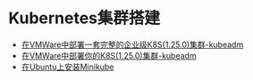 # Kubernetes集群搭建

* [在VMWare中部署一套完整的企业级K8S(1.25.0)集群-kubeadm](../../../docs/Kubernetes/cluster-build/quick-start-k8s-ha-cluster-kubeadm.md)
* [在VMWare中部署你的K8S(1.25.0)集群-kubeadm](../../../docs/Kubernetes/cluster-build/quick-start-k8s-cluster-kubeadm.md)
* [在Ubuntu上安装Minikube](../../../docs/Kubernetes/cluster-build/minikube.md)